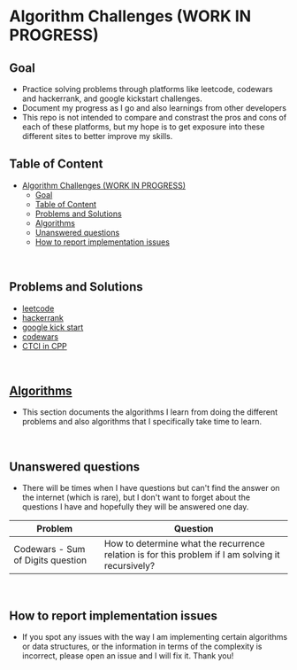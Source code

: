 # Algorithm Challenges (WORK IN PROGRESS)

## Goal
- Practice solving problems through platforms like leetcode, codewars and hackerrank, and google kickstart challenges. 
- Document my progress as I go and also learnings from other developers
- This repo is not intended to compare and constrast the pros and cons of each of these platforms, but my hope is to get exposure into these different sites to better improve my skills. 

## Table of Content

- [Algorithm Challenges (WORK IN PROGRESS)](#algorithm-challenges-work-in-progress)
  - [Goal](#goal)
  - [Table of Content](#table-of-content)
  - [Problems and Solutions](#problems-and-solutions)
  - [<span id="02"> Algorithms </span>](#-algorithms-)
  - [<span id="04">Unanswered questions</span>](#unanswered-questions)
  - [<span id="05">How to report implementation issues</span>](#how-to-report-implementation-issues)

<br>

## Problems and Solutions

- [leetcode](https://github.com/lilyyanglt/algorithm_challenges/tree/master/leetcode)
- [hackerrank](https://github.com/lilyyanglt/algorithm_challenges/tree/master/hackerrank)
- [google kick start](https://github.com/lilyyanglt/algorithm_challenges/tree/master/hackerrank)
- [codewars](https://github.com/lilyyanglt/algorithm_challenges/tree/master/codewars)
- [CTCI in CPP](https://github.com/lilyyanglt/algorithm_challenges/tree/master/ctci_cpp)

<br>

## <span id="02"> [Algorithms](https://github.com/lilyyanglt/algorithm_challenges/tree/master/algorithms) </span>
- This section documents the algorithms I learn from doing the different problems and also algorithms that I specifically take time to learn.

<br>

## <span id="04">Unanswered questions</span>
- There will be times when I have questions but can't find the answer on the internet (which is rare), but I don't want to forget about the questions I have and hopefully they will be answered one day.

| Problem | Question |
| ------- | -------- |
| Codewars - Sum of Digits question | How to determine what the recurrence relation is for this problem if I am solving it recursively? |

<br>

## <span id="05">How to report implementation issues</span>
- If you spot any issues with the way I am implementing certain algorithms or data structures, or the information in terms of the complexity is incorrect, please open an issue and I will fix it. Thank you!

